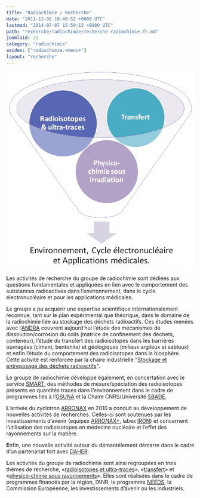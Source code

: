 ```yaml
---
title: "Radiochimie / Recherche"
date: "2011-12-08 10:40:52 +0000 UTC"
lastmod: "2014-07-07 15:59:12 +0000 UTC"
path: "recherche/radiochimie/recherche-radiochimie.fr.md"
joomlaid: 21
category: "radiochimie"
asides: ["radiochimie.+menu+"]
layout: "recherche"
---
```

![radiochimie](images/radiochimie.jpg)

**L**es activités de recherche du groupe de radiochimie sont dédiées aux questions fondamentales et appliquées en lien avec le comportement des substances radioactives dans l’environnement, dans le cycle électronucléaire et pour les applications médicales.

**L**e groupe a pu acquérir une expertise scientifique internationalement reconnue, tant sur le plan expérimental que théorique, dans le domaine de la radiochimie liée au stockage des déchets radioactifs. Ces études menées avec l’[ANDRA](http://www.andra.fr/) couvrent aujourd’hui l’étude des mécanismes de dissolution/corrosion du colis (matrice de confinement des déchets, conteneur), l’étude du transfert des radioisotopes dans les barrières ouvragées (ciment, bentonite) et géologiques (milieux argileux et sableux) et enfin l’étude du comportement des radioisotopes dans la biosphère. Cette activité est renforcée par la chaire industrielle "[Stockage et entreposage des déchets radioactifs](http://www.mines-nantes.fr/fr/CORPORATE-RELATIONS/Nos-chaires/Storage-and-Management-of-Nuclear-Waste)".

**L**e groupe de radiochimie développe également, en concertation avec le service [SMART](fr/mesures/le-service-smart/presentation), des méthodes de mesure/spéciation des radioisotopes présents en quantités traces dans l’environnement dans le cadre de programmes liés à l’[OSUNA](http://www.osuna.univ-nantes.fr/) et la Chaire CNRS/Université [SBADE](http://www.osuna.univ-nantes.fr/51626556/0/fiche___pagelibre/&RH=1293798259421).  

**L**’arrivée du cyclotron [ARRONAX](http://www.cyclotron-nantes.fr/) en 2010 a conduit au développement de nouvelles activités de recherches. Celles-ci sont soutenues par les investissements d’avenir (equipex [ARRONAX+](http://www.cyclotron-nantes.fr/spip.php?article124), labex [IRON](http://www.labex-iron.com/)) et concernent l’utilisation des radioisotopes en médecine nucléaire et l’effet des rayonnements sur la matière.

**E**nfin, une nouvelle activité autour du démantèlement démarre dans le cadre d’un partenariat fort avec [DAHER](http://www.daher.com/).

**L**es activités du groupe de radiochimie sont ainsi regroupées en trois thèmes de recherche, «[radioisotopes et ultra-traces](fr/recherche/nucleaire-et-environnement/radiochimie/recherche/radioisotopes)», «[transfert](fr/recherche/nucleaire-et-environnement/radiochimie/recherche/transfert)» et «[physico-chimie sous rayonnements](fr/recherche/nucleaire-et-environnement/radiochimie/recherche/radiolyse)». Elles sont réalisées dans le cadre de programmes financés par la région, l’ANR, le programme [NEEDS](http://www.cnrs.fr/mi/spip.php?article19), la Commission Européenne, les investissements d’avenir ou les industriels.
